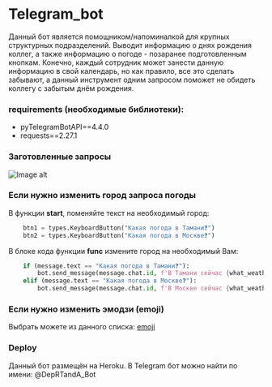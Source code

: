 # Telegram_bot 
Данный бот является помощником/напоминалкой для крупных структурных подразделений. Выводит информацию о днях рождения коллег, а также информацию о погоде - позаранее подготовленным кнопкам. Конечно, каждый сотрудник может занести данную информацию в свой календарь, но как правило, все это сделать забывают, а данный инструмент одним запросом поможет не обидеть коллегу с забытым днём рождения.

### requirements (необходимые библиотеки):
* pyTelegramBotAPI==4.4.0
* requests==2.27.1

### Заготовленные запросы
![Image alt](https://github.com/V-Moskalenko/telegram_bot/blob/main/telegram_bot.png)

### Если нужно изменить город запроса погоды
В функции **start**, поменяйте текст на необходимый город:
```python
    btn1 = types.KeyboardButton("Какая погода в Тамани❓")
    btn2 = types.KeyboardButton("Какая погода в Москве❓")
```
В блоке кода функции **func** измените город на необходимый Вам:
```python
    if (message.text == "Какая погода в Тамани❓"):
        bot.send_message(message.chat.id, f'В Тамани сейчас {what_weather("Тамань")}')
    elif (message.text == "Какая погода в Москве❓"):
        bot.send_message(message.chat.id, f'В Москве сейчас {what_weather("Москва")}')
```
### Если нужно изменить эмодзи (emoji)
Выбрать можете из данного списка: [emoji](https://github.com/GnuriaN/format-README/blob/master/emoji.md)

### Deploy
Данный бот размещён на Heroku. В Telegram бот можно найти по имени: @DepRTandA_Bot
